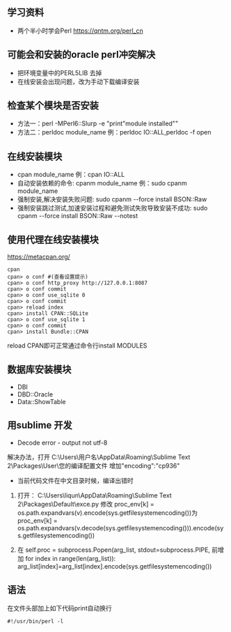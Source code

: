 ## 学习资料
- 两个半小时学会Perl https://qntm.org/perl_cn

## 可能会和安装的oracle perl冲突解决
- 把环境变量中的PERL5LIB 去掉
- 在线安装会出现问题，改为手动下载编译安装

## 检查某个模块是否安装
- 方法一：perl -MPerl6::Slurp -e "print\"module installed\""
- 方法二：perldoc module_name 例：perldoc IO::ALL,perldoc -f open

## 在线安装模块
- cpan module_name 例：cpan IO::ALL
- 自动安装依赖的命令: cpanm module_name 例：sudo cpanm module_name
- 强制安装,解决安装失败问题: sudo cpanm --force install BSON::Raw
- 强制安装跳过测试,加速安装过程和避免测试失败导致安装不成功: sudo cpanm --force install BSON::Raw --notest   

## 使用代理在线安装模块
https://metacpan.org/

```shell
cpan
cpan> o conf #(查看设置提示)
cpan> o conf http_proxy http://127.0.0.1:8087
cpan> o conf commit
cpan> o conf use_sqlite 0
cpan> o conf commit
cpan> reload index
cpan> install CPAN::SQLite
cpan> o conf use_sqlite 1
cpan> o conf commit
cpan> install Bundle::CPAN
```

reload CPAN即可正常通过命令行install MODULES

## 数据库安装模块
- DBI
- DBD::Oracle
- Data::ShowTable

## 用sublime 开发
- Decode error - output not utf-8

解决办法，打开
C:\Users\用户名\AppData\Roaming\Sublime Text 2\Packages\User\您的编译配置文件 
增加"encoding":"cp936" 

- 当前代码文件在中文目录时候，编译出错时

1. 打开： C:\Users\liqun\AppData\Roaming\Sublime Text 2\Packages\Default\exce.py
修改 proc_env[k] = os.path.expandvars(v).encode(sys.getfilesystemencoding())为  proc_env[k] = os.path.expandvars(v.decode(sys.getfilesystemencoding())).encode(sys.getfilesystemencoding()) 

2. 在 self.proc = subprocess.Popen(arg_list, stdout=subprocess.PIPE, 
前增加 
for index in range(len(arg_list)):  
    arg_list[index]=arg_list[index].encode(sys.getfilesystemencoding()) 


## 语法
在文件头部加上如下代码print自动换行

```
#!/usr/bin/perl -l

```
